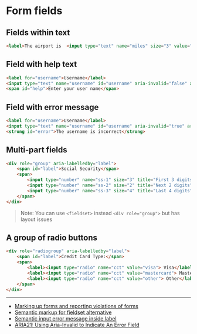 # Form fields

## Fields within text
```html
<label>The airport is  <input type="text" name="miles" size="3" value="8">  miles away.</label>
```

## Field with help text
```html
<label for="username">Username</label>
<input type="text" name="username" id="username" aria-invalid="false" aria-describedBy="help">
<span id="help">Enter your user name</span>
```

## Field with error message
```html
<label for="username">Username</label>
<input type="text" name="username" id="username" aria-invalid="true" aria-describedBy="error">
<strong id="error">The username is incorrect</strong>
```

## Multi-part fields
```html
<div role="group" aria-labelledby="label">
    <span id="label">Social Security</span>
    <span>
        <input type="number" name="ss-1" size="3" title="First 3 digits" required>
        <input type="number" name="ss-2" size="2" title="Next 2 digits" required>
        <input type="number" name="ss-3" size="4" title="Last 4 digits" required>
    </span>
</div>
```
> Note: You can use `<fieldset>` instead `<div role="group">` but has layout issues

## A group of radio buttons
```html
<div role="radiogroup" aria-labelledby="label">
    <span id="label">Credit Card Type:</span>
    <span>
        <label><input type="radio" name="cct" value="visa"> Visa</label>
        <label><input type="radio" name="cct" value="mastercard"> Master Card</label>
        <label><input type="radio" name="cct" value="other"> Other</label>
    </span>
</div>
```
---

* [Marking up forms and reporting violations of forms](http://mars.dequecloud.com/demo/form-markup.htm)
* [Semantic markup for fieldset alternative](https://stackoverflow.com/questions/48413847/semantic-markup-for-fieldset-alternative)
* [Semantic input error message inside label](https://stackoverflow.com/questions/46656151/semantic-input-error-message-inside-label)
* [ARIA21: Using Aria-Invalid to Indicate An Error Field](https://www.w3.org/TR/2016/NOTE-WCAG20-TECHS-20161007/ARIA21#ARIA21-description)
